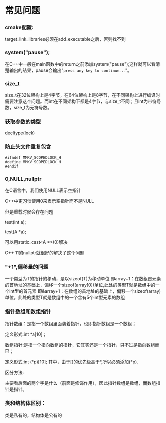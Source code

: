 # 常见问题



### cmake配置:

target_link_libraries必须在add_executable之后，否则找不到



### system("pause");

在C++中一般在main函数中的return之前添加system("pause");这样就可以看清楚输出的结果，pause会输出"`press any key to continue`. . ."。



### size_t

size_t在32位架构上是4字节，在64位架构上是8字节，在不同架构上进行编译时需要注意这个问题。而int在不同架构下都是4字节，与size_t不同；且int为带符号数，size_t为无符号数。



### 获取参数的类型

decltype(lock)



### 防止头文件重复包含

```
#ifndef MMKV_SCOPEDLOCK_H
#define MMKV_SCOPEDLOCK_H
#endif
```





### 0,NULL,nullptr

在C语言中，我们使用NULL表示空指针

C++中更习惯使用0来表示空指针而不是NULL

但是重载时候会存在问题

test(int a);

test(A *a);



可以用static_cast<A *>(0)解决



C++ 11的nullptr就很好的解决了这个问题





### "+1",偏移量的问题

一个类型为T的指针的移动，是以sizeof(T)为移动单位
即array+1：在数组首元素的首地址的基础上，偏移一个sizeof(array[0])单位,此处的类型T就是数组中的一个int型的首元素
即&array+1：在数组的首地址的基础上，偏移一个sizeof(array)单位。此处的类型T就是数组中的一个含有5个int型元素的数组







### 指针数组和数组指针

指针数组：是指一个数组里面装着指针，也即指针数组是一个数组；

定义形式:int *a[10]；



数组指针:是指一个指向数组的指针，它其实还是一个指针，只不过是指向数组而已；

定义形式:int (\*p)[10]; 其中，由于[]的优先级高于*,所以必须添加(*p).



区分方法:

主要看后面的两个字是什么（前面是修饰作用），因此指针数组是数组，而数组指针是指针。







### 类和结构体区别：

类是私有的，结构体是公有的